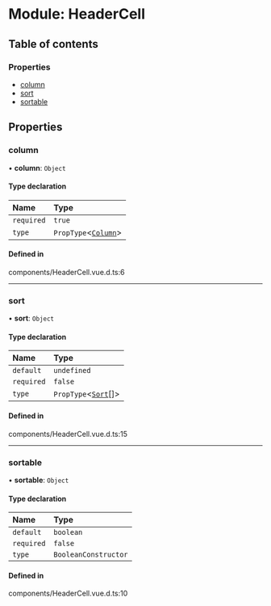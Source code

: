 # Module: HeaderCell

## Table of contents

### Properties

- [column](undefined)
- [sort](undefined)
- [sortable](undefined)

## Properties

### column

• **column**: `Object`

#### Type declaration

| Name | Type |
| :------ | :------ |
| `required` | ``true`` |
| `type` | `PropType`\<[`Column`](../interfaces/Column.md)\> |

#### Defined in

components/HeaderCell.vue.d.ts:6

___

### sort

• **sort**: `Object`

#### Type declaration

| Name | Type |
| :------ | :------ |
| `default` | `undefined` |
| `required` | ``false`` |
| `type` | `PropType`\<[`Sort`](../interfaces/Sort.md)[]\> |

#### Defined in

components/HeaderCell.vue.d.ts:15

___

### sortable

• **sortable**: `Object`

#### Type declaration

| Name | Type |
| :------ | :------ |
| `default` | `boolean` |
| `required` | ``false`` |
| `type` | `BooleanConstructor` |

#### Defined in

components/HeaderCell.vue.d.ts:10
